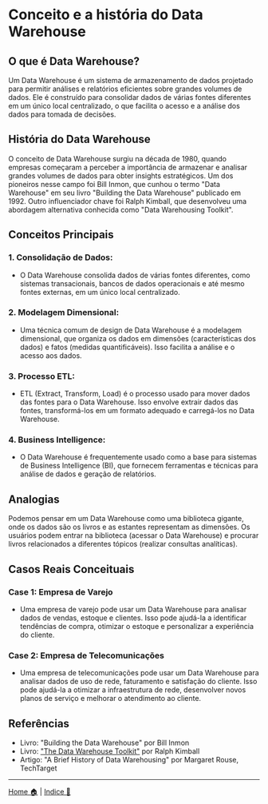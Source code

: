 # Conceito e a história do Data Warehouse


## O que é Data Warehouse?

Um Data Warehouse é um sistema de armazenamento de dados projetado para permitir análises e relatórios eficientes sobre grandes volumes de dados. Ele é construído para consolidar dados de várias fontes diferentes em um único local centralizado, o que facilita o acesso e a análise dos dados para tomada de decisões.

## História do Data Warehouse

O conceito de Data Warehouse surgiu na década de 1980, quando empresas começaram a perceber a importância de armazenar e analisar grandes volumes de dados para obter insights estratégicos. Um dos pioneiros nesse campo foi Bill Inmon, que cunhou o termo "Data Warehouse" em seu livro "Building the Data Warehouse" publicado em 1992. Outro influenciador chave foi Ralph Kimball, que desenvolveu uma abordagem alternativa conhecida como "Data Warehousing Toolkit".

## Conceitos Principais

### 1. Consolidação de Dados:
   - O Data Warehouse consolida dados de várias fontes diferentes, como sistemas transacionais, bancos de dados operacionais e até mesmo fontes externas, em um único local centralizado.

### 2. Modelagem Dimensional:
   - Uma técnica comum de design de Data Warehouse é a modelagem dimensional, que organiza os dados em dimensões (características dos dados) e fatos (medidas quantificáveis). Isso facilita a análise e o acesso aos dados.

### 3. Processo ETL:
   - ETL (Extract, Transform, Load) é o processo usado para mover dados das fontes para o Data Warehouse. Isso envolve extrair dados das fontes, transformá-los em um formato adequado e carregá-los no Data Warehouse.

### 4. Business Intelligence:
   - O Data Warehouse é frequentemente usado como a base para sistemas de Business Intelligence (BI), que fornecem ferramentas e técnicas para análise de dados e geração de relatórios.

## Analogias

Podemos pensar em um Data Warehouse como uma biblioteca gigante, onde os dados são os livros e as estantes representam as dimensões. Os usuários podem entrar na biblioteca (acessar o Data Warehouse) e procurar livros relacionados a diferentes tópicos (realizar consultas analíticas).

## Casos Reais Conceituais

### Case 1: Empresa de Varejo
   - Uma empresa de varejo pode usar um Data Warehouse para analisar dados de vendas, estoque e clientes. Isso pode ajudá-la a identificar tendências de compra, otimizar o estoque e personalizar a experiência do cliente.

### Case 2: Empresa de Telecomunicações
   - Uma empresa de telecomunicações pode usar um Data Warehouse para analisar dados de uso de rede, faturamento e satisfação do cliente. Isso pode ajudá-la a otimizar a infraestrutura de rede, desenvolver novos planos de serviço e melhorar o atendimento ao cliente.

## Referências

- Livro: "Building the Data Warehouse" por Bill Inmon
- Livro: ["The Data Warehouse Toolkit"](./doc/The_Data_Warehouse_Toolkit.pdf) por Ralph Kimball
- Artigo: "A Brief History of Data Warehousing" por Margaret Rouse, TechTarget

-----

[Home 🏠](../README.md) | [Indice 📇](README.md)